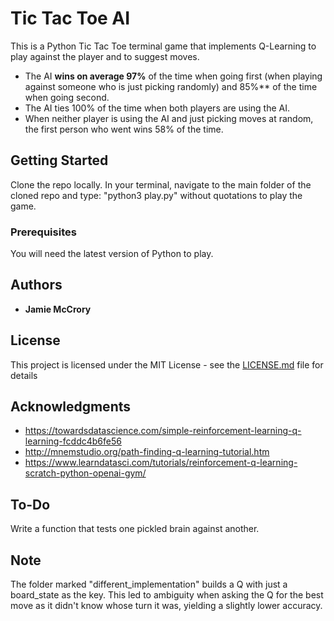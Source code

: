 # Tic Tac Toe AI

This is a Python Tic Tac Toe terminal game that implements Q-Learning to play against the player and to suggest moves.

* The AI **wins on average 97%** of the time when going first (when playing against someone who is just picking randomly) and 85%** of the time when going second.
* The AI ties 100% of the time when both players are using the AI.
* When neither player is using the AI and just picking moves at random, the first person who went wins 58% of the time.

## Getting Started

Clone the repo locally. In your terminal, navigate to the main folder of the cloned repo and type: "python3 play.py" without quotations to play the game.

### Prerequisites

You will need the latest version of Python to play.

## Authors

* **Jamie McCrory**

## License

This project is licensed under the MIT License - see the [LICENSE.md](LICENSE.md) file for details

## Acknowledgments

* https://towardsdatascience.com/simple-reinforcement-learning-q-learning-fcddc4b6fe56
* http://mnemstudio.org/path-finding-q-learning-tutorial.htm
* https://www.learndatasci.com/tutorials/reinforcement-q-learning-scratch-python-openai-gym/

## To-Do

Write a function that tests one pickled brain against another.

## Note

The folder marked "different_implementation" builds a Q with just a board_state as the key.
This led to ambiguity when asking the Q for the best move as it didn't know whose turn it was, yielding a slightly lower accuracy.
